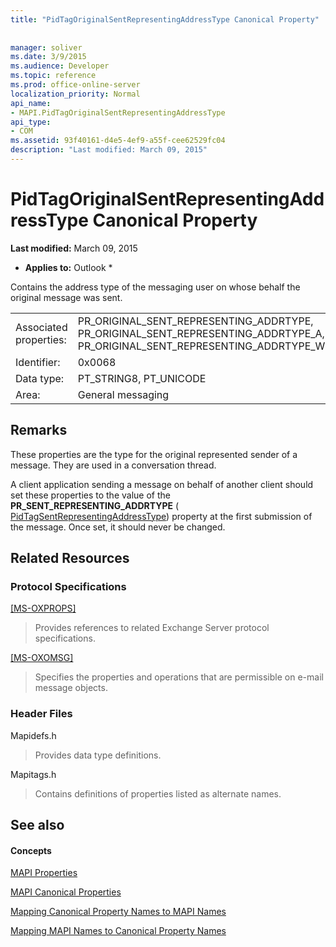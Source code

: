 ```yaml
---
title: "PidTagOriginalSentRepresentingAddressType Canonical Property"
 
 
manager: soliver
ms.date: 3/9/2015
ms.audience: Developer
ms.topic: reference
ms.prod: office-online-server
localization_priority: Normal
api_name:
- MAPI.PidTagOriginalSentRepresentingAddressType
api_type:
- COM
ms.assetid: 93f40161-d4e5-4ef9-a55f-cee62529fc04
description: "Last modified: March 09, 2015"
---
```


# PidTagOriginalSentRepresentingAddressType Canonical Property

 **Last modified:** March 09, 2015 
  
 * **Applies to:** Outlook * 
  
Contains the address type of the messaging user on whose behalf the original message was sent.
  
|||
|:-----|:-----|
|Associated properties:  <br/> |PR_ORIGINAL_SENT_REPRESENTING_ADDRTYPE, PR_ORIGINAL_SENT_REPRESENTING_ADDRTYPE_A, PR_ORIGINAL_SENT_REPRESENTING_ADDRTYPE_W  <br/> |
|Identifier:  <br/> |0x0068  <br/> |
|Data type:  <br/> |PT_STRING8, PT_UNICODE  <br/> |
|Area:  <br/> |General messaging  <br/> |
   
## Remarks

These properties are the type for the original represented sender of a message. They are used in a conversation thread.
  
A client application sending a message on behalf of another client should set these properties to the value of the **PR_SENT_REPRESENTING_ADDRTYPE** ( [PidTagSentRepresentingAddressType](pidtagsentrepresentingaddresstype-canonical-property.md)) property at the first submission of the message. Once set, it should never be changed.
  
## Related Resources

### Protocol Specifications

[[MS-OXPROPS]](http://msdn.microsoft.com/library/f6ab1613-aefe-447d-a49c-18217230b148%28Office.15%29.aspx)
  
> Provides references to related Exchange Server protocol specifications.
    
[[MS-OXOMSG]](http://msdn.microsoft.com/library/daa9120f-f325-4afb-a738-28f91049ab3c%28Office.15%29.aspx)
  
> Specifies the properties and operations that are permissible on e-mail message objects.
    
### Header Files

Mapidefs.h
  
> Provides data type definitions.
    
Mapitags.h
  
> Contains definitions of properties listed as alternate names.
    
## See also

#### Concepts

[MAPI Properties](mapi-properties.md)
  
[MAPI Canonical Properties](mapi-canonical-properties.md)
  
[Mapping Canonical Property Names to MAPI Names](mapping-canonical-property-names-to-mapi-names.md)
  
[Mapping MAPI Names to Canonical Property Names](mapping-mapi-names-to-canonical-property-names.md)

